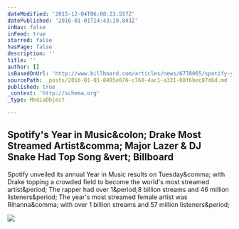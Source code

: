 ```yaml
---
dateModified: '2015-12-04T06:08:23.557Z'
datePublished: '2016-01-01T14:43:19.843Z'
inNav: false
inFeed: true
starred: false
hasPage: false
description: ''
title: ''
author: []
isBasedOnUrl: 'http://www.billboard.com/articles/news/6778065/spotify-year-music-lists-2015-drake-rihanna-major-lazer-ed-sheeran'
sourcePath: _posts/2016-01-01-8495e876-c760-4ac1-a331-08f6bec87d6d.md
published: true
_context: 'http://schema.org'
_type: MediaObject

---
```

<article style=""><h1>Spotify's Year in Music&amp;colon; Drake Most Streamed Artist&amp;comma; Major Lazer &amp; DJ Snake Had Top Song &amp;vert; Billboard</h1><p>Spotify unveiled its annual Year in Music results on Tuesday&amp;comma; with Drake topping a crowded field to become the world's most streamed artist&amp;period; The rapper had over 1&amp;period;8 billion streams and 46 million listeners&amp;period; The year's most streamed female artist was Rihanna&amp;comma; with over 1 billion streams and 57 million listeners&amp;period;</p><img src="http://www.billboard.com/files/styles/article_main_image/public/media/drake-hotline-bling-video-still-2015-billbaord-650.jpg" /></article>
